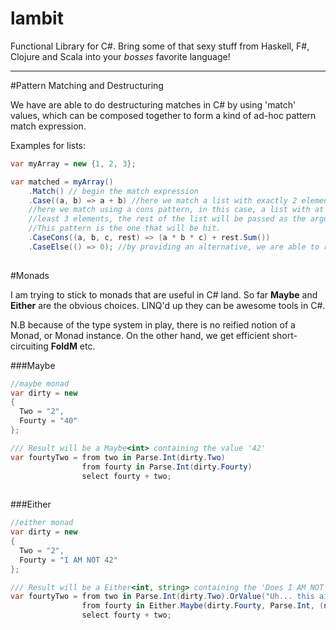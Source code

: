 lambit
======

Functional Library for C#. Bring some of that sexy stuff from Haskell, F#, Clojure and Scala into your *bosses* favorite language!

---

#Pattern Matching and Destructuring

We have are able to do destructuring matches in C# by using 'match' values, which can be composed together to form a kind of ad-hoc pattern match expression.

Examples for lists:
```csharp
var myArray = new {1, 2, 3};

var matched = myArray()
    .Match() // begin the match expression
    .Case((a, b) => a + b) //here we match a list with exactly 2 elements.
    //here we match using a cons pattern, in this case, a list with at 
    //least 3 elements, the rest of the list will be passed as the argument 'rest', as an IEnumerable.
    //This pattern is the one that will be hit.
    .CaseCons((a, b, c, rest) => (a * b * c) + rest.Sum())  
    .CaseElse(() => 0); //by providing an alternative, we are able to resolve our pattern match.
     
```

#Monads

I am trying to stick to monads that are useful in C# land. So far **Maybe** and **Either** are the obvious choices. LINQ'd up they can be awesome tools in C#.

N.B because of the type system in play, there is no reified notion of a Monad, or Monad instance. On the other hand, we get efficient short-circuiting **FoldM** etc.

###Maybe

```csharp
//maybe monad
var dirty = new
{
  Two = "2",
  Fourty = "40"
};

/// Result will be a Maybe<int> containing the value '42'
var fourtyTwo = from two in Parse.Int(dirty.Two)
                from fourty in Parse.Int(dirty.Fourty)
                select fourty + two;
                
```

###Either

```csharp
//either monad
var dirty = new
{
  Two = "2",
  Fourty = "I AM NOT 42"
};

/// Result will be a Either<int, string> containing the 'Does I AM NOT 42 look like 40 to you?'
var fourtyTwo = from two in Parse.Int(dirty.Two).OrValue("Uh... this ain't two")
                from fourty in Either.Maybe(dirty.Fourty, Parse.Int, (n) => string.Format("Does {0} look like 40 to you?", n))
                select fourty + two;
                
```
